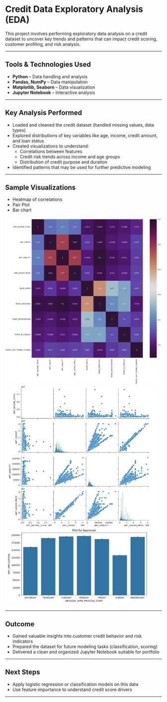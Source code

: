 # Credit Data Exploratory Analysis (EDA)

This project involves performing exploratory data analysis on a credit dataset to uncover key trends and patterns that can impact credit scoring, customer profiling, and risk analysis.

---

## Tools & Technologies Used

- **Python** – Data handling and analysis
- **Pandas, NumPy** – Data manipulation
- **Matplotlib, Seaborn** – Data visualization
- **Jupyter Notebook** – Interactive analysis

---

## Key Analysis Performed

- Loaded and cleaned the credit dataset (handled missing values, data types)
- Explored distributions of key variables like age, income, credit amount, and loan status
- Created visualizations to understand:
  - Correlations between features
  - Credit risk trends across income and age groups
  - Distribution of credit purpose and duration
- Identified patterns that may be used for further predictive modeling

---

## Sample Visualizations

- Heatmap of correlations
- Pair Plot
- Bar chart 

![Heatmap](heatmap.png)
![Pair Plot](pairplot.png)
![Bar chart](graph.png)

---

## Outcome

- Gained valuable insights into customer credit behavior and risk indicators
- Prepared the dataset for future modeling tasks (classification, scoring)
- Delivered a clean and organized Jupyter Notebook suitable for portfolio

---

## Next Steps

- Apply logistic regression or classification models on this data
- Use feature importance to understand credit score drivers

---
